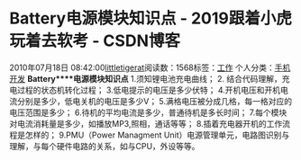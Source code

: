 # Battery电源模块知识点 - 2019跟着小虎玩着去软考 - CSDN博客
2010年07月18日 08:42:00[littletigerat](https://me.csdn.net/littletigerat)阅读数：1568标签：[工作](https://so.csdn.net/so/search/s.do?q=工作&t=blog)
个人分类：[手机开发](https://blog.csdn.net/littletigerat/article/category/649495)
**Battery****电源模块知识点**
1.须知锂电池充电曲线；
2. 结合代码理解，充电过程的状态机转化过程；
3.低电提示的电压是多少伏特；
4.开机电压和开机电流分别是多少，低电关机的电压是多少V；
5.满格电压被分成几格，每一格对应的电压范围是多少；
6.待机的平均电流是多少，普通待机是多长时间；
7.每个模块对电流消耗量是多少，如播放MP3,照相，通话等等；
8.插着充电器开机的工作流程是怎样的；
9.PMU（Power Managment Unit）电源管理单元，电路图识别与理解，与每个硬件电路的关系，如与CPU，外设等等。
